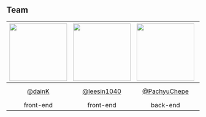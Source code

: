 ## Team
|<img src="https://avatars.githubusercontent.com/u/26786677?v=4" width="150" height="150"/>|<img src="https://avatars.githubusercontent.com/u/74364209?v=4" width="150" height="150"/>|<img src="https://avatars.githubusercontent.com/u/145348244?v=4" width="150" height="150"/>|<img src="https://avatars.githubusercontent.com/u/143869354?v=4" width="150" height="150"/>|
|:-:|:-:|:-:|:-:|
|[@dainK](https://github.com/dainK)|[@leesin1040](https://github.com/leesin1040)|[@PachyuChepe](https://github.com/PachyuChepe)|woogi-on_and_on<br/>[@heyfuxkingcheez](https://github.com/heyfuxkingcheez)|
front-end|front-end|back-end|back-end|
